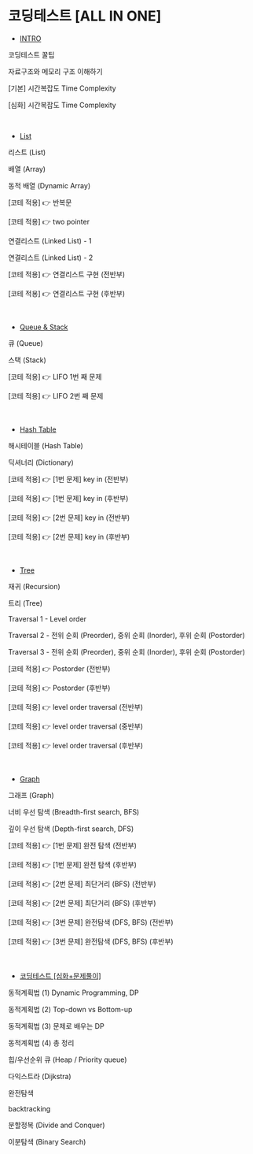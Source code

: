 # 코딩테스트 [ALL IN ONE]

- [INTRO](0.%20INTRO.md)

코딩테스트 꿀팁

자료구조와 메모리 구조 이해하기

\[기본] 시간복잡도 Time Complexity

\[심화] 시간복잡도 Time Complexity

<br/>

- [List]()

리스트 (List)

배열 (Array)

동적 배열 (Dynamic Array)

[코테 적용] 👉 반복문

[코테 적용] 👉 two pointer

연결리스트 (Linked List) - 1

연결리스트 (Linked List) - 2

[코테 적용] 👉 연결리스트 구현 (전반부)

[코테 적용] 👉 연결리스트 구현 (후반부)

<br/>

- [Queue & Stack]()

큐 (Queue)

스택 (Stack)

[코테 적용] 👉 LIFO 1번 째 문제

[코테 적용] 👉 LIFO 2번 째 문제

<br/>

- [Hash Table]()

해시테이블 (Hash Table)

딕셔너리 (Dictionary)

[코테 적용] 👉 [1번 문제] key in (전반부)

[코테 적용] 👉 [1번 문제] key in (후반부)

[코테 적용] 👉 [2번 문제] key in (전반부)

[코테 적용] 👉 [2번 문제] key in (후반부)

<br/>

- [Tree]()

재귀 (Recursion)

트리 (Tree)

Traversal 1 - Level order

Traversal 2 - 전위 순회 (Preorder), 중위 순회 (Inorder), 후위 순회 (Postorder)

Traversal 3 - 전위 순회 (Preorder), 중위 순회 (Inorder), 후위 순회 (Postorder)

[코테 적용] 👉 Postorder (전반부)

[코테 적용] 👉 Postorder (후반부)

[코테 적용] 👉 level order traversal (전반부)

[코테 적용] 👉 level order traversal (중반부)

[코테 적용] 👉 level order traversal (후반부)

<br/>

- [Graph]()

그래프 (Graph)

너비 우선 탐색 (Breadth-first search, BFS)

깊이 우선 탐색 (Depth-first search, DFS)

[코테 적용] 👉 [1번 문제] 완전 탐색 (전반부)

[코테 적용] 👉 [1번 문제] 완전 탐색 (후반부)

[코테 적용] 👉 [2번 문제] 최단거리 (BFS) (전반부)

[코테 적용] 👉 [2번 문제] 최단거리 (BFS) (후반부)

[코테 적용] 👉 [3번 문제] 완전탐색 (DFS, BFS) (전반부)

[코테 적용] 👉 [3번 문제] 완전탐색 (DFS, BFS) (후반부)

<br/>

- [코딩테스트 [심화+문제풀이]]()

동적계획법 (1) Dynamic Programming, DP

동적계획법 (2) Top-down vs Bottom-up

동적계획법 (3) 문제로 배우는 DP

동적계획법 (4) 총 정리

힙/우선순위 큐 (Heap / Priority queue)

다익스트라 (Dijkstra)

완전탐색

backtracking

분할정복 (Divide and Conquer)

이분탐색 (Binary Search)

<br/>
